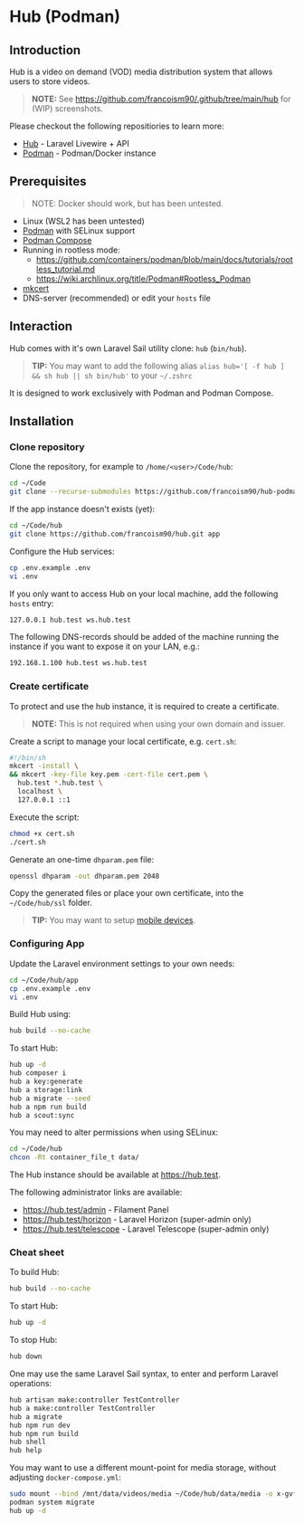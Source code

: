 # Hub (Podman)

## Introduction

Hub is a video on demand (VOD) media distribution system that allows users to store videos.

> **NOTE:** See <https://github.com/francoism90/.github/tree/main/hub> for (WIP) screenshots.

Please checkout the following repositiories to learn more:

- [Hub](https://github.com/francoism90/hub) - Laravel Livewire + API
- [Podman](https://github.com/francoism90/hub-podman) - Podman/Docker instance

## Prerequisites

> NOTE: Docker should work, but has been untested.

- Linux (WSL2 has been untested)
- [Podman](https://podman.io/) with SELinux support
- [Podman Compose](https://github.com/containers/podman-compose)
- Running in rootless mode:
  - <https://github.com/containers/podman/blob/main/docs/tutorials/rootless_tutorial.md>
  - <https://wiki.archlinux.org/title/Podman#Rootless_Podman>
- [mkcert](https://github.com/FiloSottile/mkcert)
- DNS-server (recommended) or edit your `hosts` file

## Interaction

Hub comes with it's own Laravel Sail utility clone: `hub` (`bin/hub`).

> **TIP:** You may want to add the following alias `alias hub='[ -f hub ] && sh hub || sh bin/hub'` to your `~/.zshrc`

It is designed to work exclusively with Podman and Podman Compose.

## Installation

### Clone repository

Clone the repository, for example to `/home/<user>/Code/hub`:

```bash
cd ~/Code
git clone --recurse-submodules https://github.com/francoism90/hub-podman.git hub
```

If the app instance doesn't exists (yet):

```bash
cd ~/Code/hub
git clone https://github.com/francoism90/hub.git app
```

Configure the Hub services:

```bash
cp .env.example .env
vi .env
```

If you only want to access Hub on your local machine, add the following `hosts` entry:

```md
127.0.0.1 hub.test ws.hub.test
```

The following DNS-records should be added of the machine running the instance if you want to expose it on your LAN, e.g.:

```md
192.168.1.100 hub.test ws.hub.test
```

### Create certificate

To protect and use the hub instance, it is required to create a certificate.

> **NOTE:** This is not required when using your own domain and issuer.

Create a script to manage your local certificate, e.g. `cert.sh`:

```bash
#!/bin/sh
mkcert -install \
&& mkcert -key-file key.pem -cert-file cert.pem \
  hub.test *.hub.test \
  localhost \
  127.0.0.1 ::1
```

Execute the script:

```bash
chmod +x cert.sh
./cert.sh
```

Generate an one-time `dhparam.pem` file:

```bash
openssl dhparam -out dhparam.pem 2048
```

Copy the generated files or place your own certificate, into the `~/Code/hub/ssl` folder.

> **TIP:** You may want to setup [mobile devices](https://github.com/FiloSottile/mkcert#mobile-devices).

### Configuring App

Update the Laravel environment settings to your own needs:

```bash
cd ~/Code/hub/app
cp .env.example .env
vi .env
```

Build Hub using:

```bash
hub build --no-cache
```

To start Hub:

```bash
hub up -d
hub composer i
hub a key:generate
hub a storage:link
hub a migrate --seed
hub a npm run build
hub a scout:sync
```

You may need to alter permissions when using SELinux:

```bash
cd ~/Code/hub
chcon -Rt container_file_t data/
```

The Hub instance should be available at <https://hub.test>.

The following administrator links are available:

- <https://hub.test/admin> - Filament Panel
- <https://hub.test/horizon> - Laravel Horizon (super-admin only)
- <https://hub.test/telescope> - Laravel Telescope (super-admin only)

### Cheat sheet

To build Hub:

```bash
hub build --no-cache
```

To start Hub:

```bash
hub up -d
```

To stop Hub:

```bash
hub down
```

One may use the same Laravel Sail syntax, to enter and perform Laravel operations:

```bash
hub artisan make:controller TestController
hub a make:controller TestController
hub a migrate
hub npm run dev
hub npm run build
hub shell
hub help
```

You may want to use a different mount-point for media storage, without adjusting `docker-compose.yml`:

```bash
sudo mount --bind /mnt/data/videos/media ~/Code/hub/data/media -o x-gvfs-hide
podman system migrate
hub up -d
```
